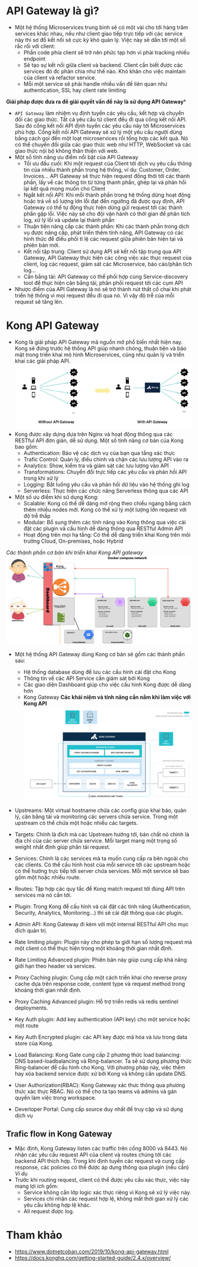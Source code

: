 # API Gateway là gì?
- Một hệ thống Microservices trung bình sẽ có một vài cho tới hàng trăm services khác nhau, nếu như client giao tiếp trực tiếp với các service này thì sơ đồ kết nối sẽ cực kỳ khó quản lý. Việc này sẽ dấn tới một số rắc rối với client:
  - Phần code phía client sẽ trở nên phức tạp hơn vì phải tracking nhiều endpoint
  - Sẽ tạo sự kết nối giữa client và backend. Client cần biết được các services đó đc phân chia như thế nào. Khó khăn cho việc maintain của client và refactor service.
  - Mỗi một service sẽ phải handle nhiều vấn đề liên quan như authentication, SSL hay client rate limiting

**Giải pháp được đưa ra để giải quyết vấn đề này là sử dụng API Gateway***

- ```API Gateway``` làm nhiệm vụ định tuyến các yêu cầu, kết hợp và chuyển đổi các giao thức. Tất cả yêu cầu từ client đều đi qua cổng kết nối API. Sau đó cổng kết nối API định tuyến các yêu cầu này tới Microservices phù hợp. Cổng kết nối API Gateway sẽ xử lý một yêu cầu người dùng bằng cách gọi đến một loạt microservices rồi tổng hợp các kết quả. Nó có thể chuyển đổi giữa các giao thức web như HTTP, WebSocket và các giao thức nội bộ không thân thiện với web.
- Một số tính năng ưu điểm nổi bật của API Gateway
  - Tối ưu đầu cuối: Khi một request của Client tới dịch vụ yêu cầu thông tin của nhiều thành phần trong hệ thống, ví dụ: Customer, Order, Invoices... API Gateway sẽ thực hiện request đồng thời tới các thành phần, lấy về các thông tin từ từng thanh phần, ghép lại và phản hồi lại kết quả mong muốn cho Client
  - Ngắt kết nối API: Khi mỗi thành phần trong hệ thống dừng hoạt động hoặc trả về số lượng lớn lỗi đạt đến ngưỡng đã được quy định, API Gateway có thể tự động thực hiện dừng gửi request tới các thành phần gặp lỗi. Việc này sẽ cho đội vận hành có thời gian để phân tích log, xử lý lỗi và update lại thành phần
  - Thuận tiện nâng cấp các thành phần: Khi các thành phần trong dịch vụ được nâng cấp, phát triển thêm tính năng, API Gateway có các hình thức để điều phối tỉ lệ các request giữa phiên bản hiện tại và phiên bản mới.
  - Kết nối tập trung: Client sử dụng API sẽ kết nối tập trung qua API Gateway, API Gateway thực hiện các công việc xác thực request của client, log các request, giám sát các Microservice, báo cáo/phân tích log...
  - Cân bằng tải: API Gateway có thể phối hợp cùng Service-discovery tool để thực hiện cân bằng tải, phân phối request tới các cụm API
- Nhược điểm của API Gateway là nó sẽ trở thành nút thắt cổ chai khi phát triển hệ thống vì mọi request đều đi qua nó. Vì vậy độ trễ của mỗi request sẽ tăng lên.

# Kong API Gateway
- Kong là giải pháp API Gateway mã nguồn mở phổ biến nhất hiện nay. Kong sẽ đứng trước hệ thống API giúp nhanh chóng, thuận tiện và bảo mật trong triển khai mô hình Microservices, cũng như quản lý và triển khai các giải pháp API.
![alts](../images/kong1.PNG)
- Kong được xây dựng dựa trên Nginx và hoạt động thông qua các RESTful API đơn giản, dễ sử dụng. Một số tính năng cơ bản của Kong bao gồm:
  - Authentication: Bảo vệ các dịch vụ của bạn qua tầng xác thực
  - Trafic Control: Quản lý, điều chỉnh và chặn các lưu lượng API vào ra
  - Analytics: Show, kiểm tra và giám sát các lưu lượng vào API
  - Transformations: Chuyển đổi trực tiếp các yêu cầu và phản hồi API trong khi xử lý
  - Logging: Bắt luồng yêu cầu và phản hồi dữ liệu vào hệ thống ghi log
  - Serverless: Thực hiện các chức năng Serverless thông qua các API
- Một số ưu điểm khi sử dụng Kong:
  - Scalable: Kong có thể dễ dàng mở rộng theo chiều ngang bằng cách thêm nhiều nodes mới. Kong có thể xử lý một lượng lớn request với độ trễ thấp
  - Modular: Bổ sung thêm các tính năng vào Kong thông qua việc cài đặt các plugin và cấu hình dễ dàng thông qua RESTful Admin API
  - Hoạt động trên mọi hạ tầng: Có thể dễ dàng triển khai Kong trên môi trường Cloud, On-premises, hoặc Hybrid

*Các thành phần cơ bản khi triển khai Kong API gateway*
![alts](../images/kong2.PNG)

- Một hệ thống API Gateway dùng Kong cơ bản sẽ gồm các thành phần sau:
  - Hệ thống database dùng để lưu các cấu hình cài đặt cho Kong
  - Thông tin về các API Service cần giám sát bởi Kong
  - Các giao diện Dashboard  giúp cho việc cấu hình Kong được dễ dàng hơn
  - Kong Gateway
**Các khái niệm và tính năng cần nắm khi làm việc với Kong API**
![alts](../images/kong3.PNG)

- Upstreams: Một virtual hostname chứa các config giúp khai báo, quản lý, cân bằng tải và monitoring các servers chứa service. Trong một upstream có thể chứa một hoặc nhiều các targets.
- Targets: Chính là đích mà các Upstream hướng tới, bản chất nó chính là địa chỉ của các server chứa service. Mỗi target mang một trọng số weight nhất định giúp phân tải request.
- Services: Chính là các services mà ta muốn cung cấp ra bên ngoài cho các clients. Có thể cấu hình host của mỗi service tới các upstream hoặc có thể hướng trực tiếp tới server chứa services. Mỗi một service sẽ bao gồm một hoặc nhiều route.
- Routes: Tập hợp các quy tắc để  Kong match request tới đúng API trên services mà nó cần tới.
- Plugin: Trong Kong để cấu hình và cài đặt các tính năng (Authentication, Security, Analytics, Monitoring...) thì sẽ cài đặt thông qua các plugin.
- Admin API: Kong Gateway đi kèm với một internal RESTful API cho mục đích quản trị.
- Rate limiting plugin: Plugin này cho phép ta giới hạn số lượng request mà một client có thể thực hiện trong một khoảng thời gian nhất định.
- Rate Limiting Advanced plugin: Phiên bản này giúp cung cấp khả năng giới hạn theo header và services.
- Proxy Caching plugin: Cung cấp một cách triển khai cho reverse proxy cache dựa trên response code, content type và request method trong khoảng thời gian nhất định.
- Proxy Caching Advanced plugin: Hỗ trợ triển redis và redis sentinel deployments.
- Key Auth plugin: Add key authentication (API key) cho một service hoặc một route
- Key Auth Encrypted plugin: các API key được mã hóa và lưu trong data store của Kong.
- Load Balancing: Kong Gate cung cấp 2 phương thức load balancing: DNS based-loadbalancing và Ring-balancer. Ta sẽ sử dụng phương thức Ring-balancer để cấu hình cho Kong. Với phương pháp này, việc thêm hay xóa backend service được xử  bởi Kong và không cần update DNS.
- User Authorization(RBAC): Kong Gateway xác thưc thông qua phương thức xác thực RBAC. Nó có thể cho ta tạo teams và admins và gán quyền làm việc trong workspace.
- Deverloper Portal: Cung cấp source duy nhất để truy cập và sử dụng dịch vụ

## Trafic flow in Kong Gateway
- Mặc định, Kong Gateway listen các traffic trên cổng 8000 và 8443. Nó nhận các yêu cầu request API của client và routes chúng tới các backend API thích hợp. Trong khi định tuyến các request và cung cấp response, các policies có thể được áp dụng thông qua plugin (nếu cần)
*Ví dụ*
- Trước khi routing request, client có thể được yêu cầu xác thực, việc này mang lợi ích gồm:
  - Service không cần lớp logic xác thực riêng vì Kong sẽ xử lý việc này.
  - Services chỉ nhận các request hợp lệ, không mất thời gian xử lý các yêu cầu không hợp lệ khác.
  - All request được log.
# Tham khảo 
- https://www.dotnetcoban.com/2019/10/kong-api-gateway.html
- https://docs.konghq.com/getting-started-guide/2.4.x/overview/